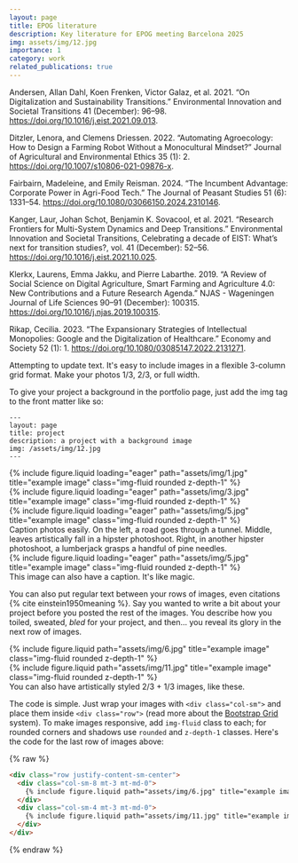 ```yaml
---
layout: page
title: EPOG literature
description: Key literature for EPOG meeting Barcelona 2025
img: assets/img/12.jpg
importance: 1
category: work
related_publications: true
---
```


Andersen, Allan Dahl, Koen Frenken, Victor Galaz, et al. 2021. “On Digitalization and Sustainability Transitions.” Environmental Innovation and Societal Transitions 41 (December): 96–98. https://doi.org/10.1016/j.eist.2021.09.013.

Ditzler, Lenora, and Clemens Driessen. 2022. “Automating Agroecology: How to Design a Farming Robot Without a Monocultural Mindset?” Journal of Agricultural and Environmental Ethics 35 (1): 2. https://doi.org/10.1007/s10806-021-09876-x.

Fairbairn, Madeleine, and Emily Reisman. 2024. “The Incumbent Advantage: Corporate Power in Agri-Food Tech.” The Journal of Peasant Studies 51 (6): 1331–54. https://doi.org/10.1080/03066150.2024.2310146.

Kanger, Laur, Johan Schot, Benjamin K. Sovacool, et al. 2021. “Research Frontiers for Multi-System Dynamics and Deep Transitions.” Environmental Innovation and Societal Transitions, Celebrating a decade of EIST: What’s next for transition studies?, vol. 41 (December): 52–56. https://doi.org/10.1016/j.eist.2021.10.025.

Klerkx, Laurens, Emma Jakku, and Pierre Labarthe. 2019. “A Review of Social Science on Digital Agriculture, Smart Farming and Agriculture 4.0: New Contributions and a Future Research Agenda.” NJAS - Wageningen Journal of Life Sciences 90–91 (December): 100315. https://doi.org/10.1016/j.njas.2019.100315.

Rikap, Cecilia. 2023. “The Expansionary Strategies of Intellectual Monopolies: Google and the Digitalization of Healthcare.” Economy and Society 52 (1): 1. https://doi.org/10.1080/03085147.2022.2131271.






Attempting to update text.
It's easy to include images in a flexible 3-column grid format.
Make your photos 1/3, 2/3, or full width.

To give your project a background in the portfolio page, just add the img tag to the front matter like so:

    ---
    layout: page
    title: project
    description: a project with a background image
    img: /assets/img/12.jpg
    ---

<div class="row">
    <div class="col-sm mt-3 mt-md-0">
        {% include figure.liquid loading="eager" path="assets/img/1.jpg" title="example image" class="img-fluid rounded z-depth-1" %}
    </div>
    <div class="col-sm mt-3 mt-md-0">
        {% include figure.liquid loading="eager" path="assets/img/3.jpg" title="example image" class="img-fluid rounded z-depth-1" %}
    </div>
    <div class="col-sm mt-3 mt-md-0">
        {% include figure.liquid loading="eager" path="assets/img/5.jpg" title="example image" class="img-fluid rounded z-depth-1" %}
    </div>
</div>
<div class="caption">
    Caption photos easily. On the left, a road goes through a tunnel. Middle, leaves artistically fall in a hipster photoshoot. Right, in another hipster photoshoot, a lumberjack grasps a handful of pine needles.
</div>
<div class="row">
    <div class="col-sm mt-3 mt-md-0">
        {% include figure.liquid loading="eager" path="assets/img/5.jpg" title="example image" class="img-fluid rounded z-depth-1" %}
    </div>
</div>
<div class="caption">
    This image can also have a caption. It's like magic.
</div>

You can also put regular text between your rows of images, even citations {% cite einstein1950meaning %}.
Say you wanted to write a bit about your project before you posted the rest of the images.
You describe how you toiled, sweated, _bled_ for your project, and then... you reveal its glory in the next row of images.

<div class="row justify-content-sm-center">
    <div class="col-sm-8 mt-3 mt-md-0">
        {% include figure.liquid path="assets/img/6.jpg" title="example image" class="img-fluid rounded z-depth-1" %}
    </div>
    <div class="col-sm-4 mt-3 mt-md-0">
        {% include figure.liquid path="assets/img/11.jpg" title="example image" class="img-fluid rounded z-depth-1" %}
    </div>
</div>
<div class="caption">
    You can also have artistically styled 2/3 + 1/3 images, like these.
</div>

The code is simple.
Just wrap your images with `<div class="col-sm">` and place them inside `<div class="row">` (read more about the <a href="https://getbootstrap.com/docs/4.4/layout/grid/">Bootstrap Grid</a> system).
To make images responsive, add `img-fluid` class to each; for rounded corners and shadows use `rounded` and `z-depth-1` classes.
Here's the code for the last row of images above:

{% raw %}

```html
<div class="row justify-content-sm-center">
  <div class="col-sm-8 mt-3 mt-md-0">
    {% include figure.liquid path="assets/img/6.jpg" title="example image" class="img-fluid rounded z-depth-1" %}
  </div>
  <div class="col-sm-4 mt-3 mt-md-0">
    {% include figure.liquid path="assets/img/11.jpg" title="example image" class="img-fluid rounded z-depth-1" %}
  </div>
</div>
```

{% endraw %}
